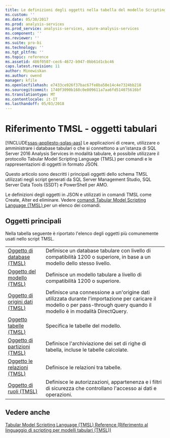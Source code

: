```yaml
---
title: Le definizioni degli oggetti nella tabella del modello Scripting Language (TMSL) | Documenti Microsoft
ms.custom: ''
ms.date: 05/30/2017
ms.prod: analysis-services
ms.prod_service: analysis-services, azure-analysis-services
ms.component: ''
ms.reviewer: ''
ms.suite: pro-bi
ms.technology: ''
ms.tgt_pltfrm: ''
ms.topic: reference
ms.assetid: 486f0507-cec6-4672-b947-0bb61d1cbc46
caps.latest.revision: 11
author: Minewiskan
ms.author: owend
manager: kfile
ms.openlocfilehash: e7433ce926f37bac67fe8ba50e14c4e7324bb218
ms.sourcegitcommit: 1740f3090b168c0e809611a7aa6fd514075616bf
ms.translationtype: MT
ms.contentlocale: it-IT
ms.lasthandoff: 05/03/2018
---
```

# <a name="tmsl-reference---tabular-objects"></a>Riferimento TMSL - oggetti tabulari
[!INCLUDE[ssas-appliesto-sqlas-aas](../../includes/ssas-appliesto-sqlas-aas.md)]
  Le applicazioni di creare, utilizzare o amministrare i database tabulari o che si connettono a un'istanza di SQL Server 2016 Analysis Services in modalità tabulare, è possibile utilizzare il protocollo Tabular Model Scripting Language (TMSL) per comandi e le rappresentazioni di oggetti in formato JSON.  
  
 Questo articolo sono descritti i principali oggetti dello schema TMSL utilizzati negli script generati da SQL Server Management Studio, SQL Server Data Tools (SSDT) e PowerShell per AMO.  
  
 Le definizioni degli oggetti in JSON e utilizzati in comandi TMSL come Create, Alter ed eliminare. Vedere [comandi Tabular Model Scripting Language &#40;TMSL&#41; ](../../analysis-services/tabular-models-scripting-language-commands/tmsl-reference-commands.md) per un elenco dei comandi.  
  
## <a name="main-objects"></a>Oggetti principali  
 Nella tabella seguente è riportato l'elenco degli oggetti più comunemente usati nello script TMSL.  
  
|||  
|-|-|  
|[Oggetto di database &#40;TMSL&#41;](../../analysis-services/tabular-models-scripting-language-objects/database-object-tmsl.md)|Definisce un database tabulare con livello di compatibilità 1200 o superiore, in base a un modello dello stesso livello.|  
|[Oggetto del modello &#40;TMSL&#41;](../../analysis-services/tabular-models-scripting-language-objects/model-object-tmsl.md)|Definisce un modello tabulare a livello di compatibilità 1200 o superiore.|  
|[Oggetto di origini dati &#40;TMSL&#41;](../../analysis-services/tabular-models-scripting-language-objects/datasources-object-tmsl.md)|Definisce una connessione a un'origine dati utilizzata durante l'importazione per caricare il modello o per pass-through query quando il modello è in modalità DirectQuery.|  
|[Oggetto tabelle &#40;TMSL&#41;](../../analysis-services/tabular-models-scripting-language-objects/tables-object-tmsl.md)|Specifica le tabelle del modello.|  
|[Oggetto di partizioni &#40;TMSL&#41;](../../analysis-services/tabular-models-scripting-language-objects/partitions-object-tmsl.md)|Definisce l'archiviazione dei set di righe di tabella, incluse le tabelle calcolate.|  
|[Oggetto le relazioni &#40;TMSL&#41;](../../analysis-services/tabular-models-scripting-language-objects/relationships-object-tmsl.md)|Definisce le relazioni tra tabelle.|  
|[Oggetto di ruoli &#40;TMSL&#41;](../../analysis-services/tabular-models-scripting-language-objects/roles-object-tmsl.md)|Definisce le autorizzazioni, appartenenza e i filtri di sicurezza che controllano l'accesso ai dati e operazioni.|  
  
## <a name="see-also"></a>Vedere anche  
 [Tabular Model Scripting Language &#40;TMSL&#41; Reference (Riferimento al linguaggio di scripting per modelli tabulari &#40;TMSL&#41;)](../../analysis-services/tabular-model-scripting-language-tmsl-reference.md)  
  
  
